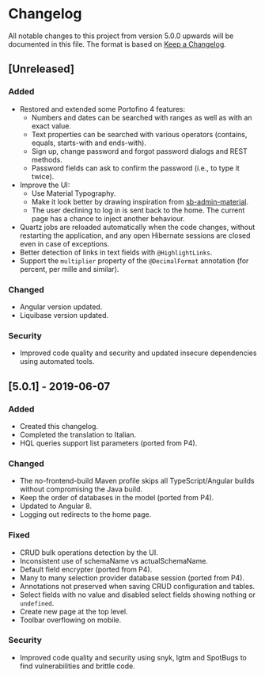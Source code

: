 # Changelog
All notable changes to this project from version 5.0.0 upwards will be documented in this file. 
The format is based on [Keep a Changelog](https://keepachangelog.com/en/1.0.0/).

## [Unreleased]

### Added
- Restored and extended some Portofino 4 features:
  - Numbers and dates can be searched with ranges as well as with an exact value.
  - Text properties can be searched with various operators (contains, equals, starts-with and ends-with).
  - Sign up, change password and forgot password dialogs and REST methods.
  - Password fields can ask to confirm the password (i.e., to type it twice).
- Improve the UI:
    - Use Material Typography.
    - Make it look better by drawing inspiration from [sb-admin-material](https://github.com/start-javascript/sb-admin-material).
    - The user declining to log in is sent back to the home. The current page has a chance to inject another behaviour.
- Quartz jobs are reloaded automatically when the code changes, without restarting the application,
  and any open Hibernate sessions are closed even in case of exceptions.
- Better detection of links in text fields with `@HighlightLinks`.
- Support the `multiplier` property of the `@DecimalFormat` annotation (for percent, per mille and similar).

### Changed
- Angular version updated.
- Liquibase version updated.

### Security
- Improved code quality and security and updated insecure dependencies using automated tools.

## [5.0.1] - 2019-06-07

### Added
- Created this changelog.
- Completed the translation to Italian.
- HQL queries support list parameters (ported from P4).

### Changed
- The no-frontend-build Maven profile skips all TypeScript/Angular builds without compromising the Java build.
- Keep the order of databases in the model (ported from P4).
- Updated to Angular 8.
- Logging out redirects to the home page.

### Fixed
- CRUD bulk operations detection by the UI.
- Inconsistent use of schemaName vs actualSchemaName.
- Default field encrypter (ported from P4).
- Many to many selection provider database session (ported from P4).
- Annotations not preserved when saving CRUD configuration and tables.
- Select fields with no value and disabled select fields showing nothing or `undefined`.
- Create new page at the top level.
- Toolbar overflowing on mobile.

### Security
- Improved code quality and security using snyk, lgtm and SpotBugs to find vulnerabilities and brittle code.
